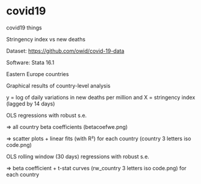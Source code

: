 # covid19
covid19 things

Stringency index vs new deaths

Dataset: https://github.com/owid/covid-19-data

Software: Stata 16.1

Eastern Europe countries

Graphical results of country-level analysis

y = log of daily variations in new deaths per million and X = stringency index (lagged by 14 days)

OLS regressions with robust s.e.

=> all country beta coefficients (betacoefwe.png)

=> scatter plots + linear fits (with R²) for each country (country 3 letters iso code.png)

OLS rolling window (30 days) regressions with robust s.e.

=> beta coefficient + t-stat curves (rw_country 3 letters iso code.png) for each country
